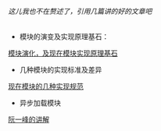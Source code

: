 ###### 这儿我也不在赘述了，引用几篇讲的好的文章吧

* 模块的演变及实现原理基石：

[模块演化，及现在模块实现原理基石](https://juejin.im/post/5c17ad756fb9a049ff4e0a62)

* 几种模块的实现标准及差异

[现在模块的几种实现规范](https://juejin.im/post/5aaa37c8f265da23945f365c)

* 异步加载模块

[阮一峰的讲解](http://es6.ruanyifeng.com/#docs/module-loader)
